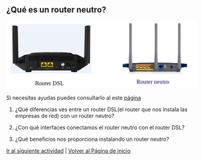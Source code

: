 ## ¿Qué es un router neutro?
![Reinicia la página para volver a cargar el imagen](imagen/router1.png)

Si necesitas ayudas puedes consultarlo al este [página](https://www.rankia.com/foros/internet-telefonia-movil/temas/2930289-router-neutro-que-para-sirve)

1. ¿Qué diferencias ves entre un router DSL(el router que nos instala las empresas de red) con un router neutro?

2. ¿Con qué interfaces conectamos el router neutro con el router DSL?

3. ¿Qué beneficios nos proporciona instalando un router neutro?

[Ir al siguiente actividad](ActividadRQ5.2.md) | [Volver al Página de inicio](inicio.md)
